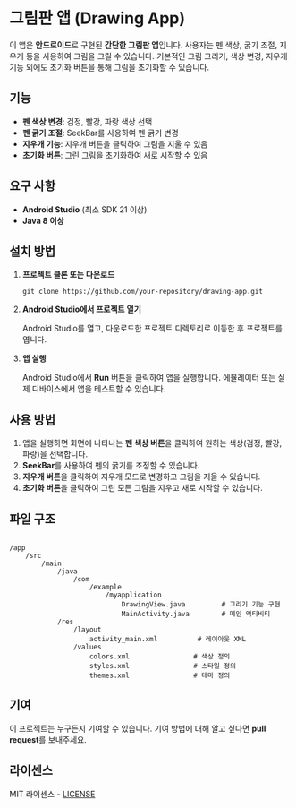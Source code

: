<h1>그림판 앱 (Drawing App)</h1>

<p>이 앱은 <strong>안드로이드</strong>로 구현된 <strong>간단한 그림판 앱</strong>입니다. 사용자는 펜 색상, 굵기 조절, 지우개 등을 사용하여 그림을 그릴 수 있습니다. 기본적인 그림 그리기, 색상 변경, 지우개 기능 외에도 초기화 버튼을 통해 그림을 초기화할 수 있습니다.</p>

<h2>기능</h2>
<ul>
    <li><strong>펜 색상 변경</strong>: 검정, 빨강, 파랑 색상 선택</li>
    <li><strong>펜 굵기 조절</strong>: SeekBar를 사용하여 펜 굵기 변경</li>
    <li><strong>지우개 기능</strong>: 지우개 버튼을 클릭하여 그림을 지울 수 있음</li>
    <li><strong>초기화 버튼</strong>: 그린 그림을 초기화하여 새로 시작할 수 있음</li>
</ul>

<h2>요구 사항</h2>
<ul>
    <li><strong>Android Studio</strong> (최소 SDK 21 이상)</li>
    <li><strong>Java 8 이상</strong></li>
</ul>

<h2>설치 방법</h2>
<ol>
    <li><strong>프로젝트 클론 또는 다운로드</strong>
        <pre><code>git clone https://github.com/your-repository/drawing-app.git</code></pre>
    </li>
    <li><strong>Android Studio에서 프로젝트 열기</strong>
        <p>Android Studio를 열고, 다운로드한 프로젝트 디렉토리로 이동한 후 프로젝트를 엽니다.</p>
    </li>
    <li><strong>앱 실행</strong>
        <p>Android Studio에서 <strong>Run</strong> 버튼을 클릭하여 앱을 실행합니다. 에뮬레이터 또는 실제 디바이스에서 앱을 테스트할 수 있습니다.</p>
    </li>
</ol>

<h2>사용 방법</h2>
<ol>
    <li>앱을 실행하면 화면에 나타나는 <strong>펜 색상 버튼</strong>을 클릭하여 원하는 색상(검정, 빨강, 파랑)을 선택합니다.</li>
    <li><strong>SeekBar</strong>를 사용하여 펜의 굵기를 조정할 수 있습니다.</li>
    <li><strong>지우개 버튼</strong>을 클릭하여 지우개 모드로 변경하고 그림을 지울 수 있습니다.</li>
    <li><strong>초기화 버튼</strong>을 클릭하여 그린 모든 그림을 지우고 새로 시작할 수 있습니다.</li>
</ol>

<h2>파일 구조</h2>
<pre><code>
/app
    /src
        /main
            /java
                /com
                    /example
                        /myapplication
                            DrawingView.java         # 그리기 기능 구현
                            MainActivity.java        # 메인 액티비티
            /res
                /layout
                    activity_main.xml          # 레이아웃 XML
                /values
                    colors.xml                # 색상 정의
                    styles.xml                # 스타일 정의
                    themes.xml                # 테마 정의
</code></pre>

<h2>기여</h2>
<p>이 프로젝트는 누구든지 기여할 수 있습니다. 기여 방법에 대해 알고 싶다면 <strong>pull request</strong>를 보내주세요.</p>

<h2>라이센스</h2>
<p>MIT 라이센스 - <a href="LICENSE">LICENSE</a></p>

